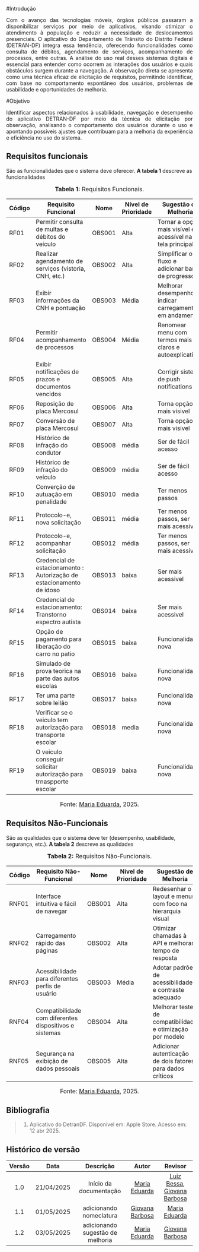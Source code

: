 #Introdução
<p align="justify">
Com o avanço das tecnologias móveis, órgãos públicos passaram a disponibilizar serviços por meio de aplicativos, visando otimizar o atendimento à população e reduzir a necessidade de deslocamentos presenciais. O aplicativo do Departamento de Trânsito do Distrito Federal (DETRAN-DF) integra essa tendência, oferecendo funcionalidades como consulta de débitos, agendamento de serviços, acompanhamento de processos, entre outras. A análise do uso real desses sistemas digitais é essencial para entender como ocorrem as interações dos usuários e quais obstáculos surgem durante a navegação. A observação direta se apresenta como uma técnica eficaz de elicitação de requisitos, permitindo identificar, com base no comportamento espontâneo dos usuários, problemas de usabilidade e oportunidades de melhoria.
</p>

#Objetivo
<p align="justify">
Identificar aspectos relacionados à usabilidade, navegação e desempenho do aplicativo DETRAN-DF por meio da técnica de elicitação por observação, analisando o comportamento dos usuários durante o uso e apontando possíveis ajustes que contribuam para a melhoria da experiência e eficiência no uso do sistema.
</p>


## Requisitos funcionais

São as funcionalidades que o sistema deve oferecer.
**A tabela 1** descreve as funcionalidades

<font size="3"><p style="text-align: center">**Tabela 1:** Requisitos Funcionais.</p></font>

| Código | Requisito Funcional                                              | Nome | Nível de Prioridade | Sugestão de Melhoria |
|--------|------------------------------------------------------------------|---------------------------|----------------------|-----------------------|
| RF01   | Permitir consulta de multas e débitos do veículo                |       OBS001                        | Alta                 |   Tornar a opção mais visível e acessível na tela principal                    |
| RF02   | Realizar agendamento de serviços (vistoria, CNH, etc.)         |        OBS002                       | Alta                 |            Simplificar o fluxo e adicionar barra de progresso           |
| RF03   | Exibir informações da CNH e pontuação                           |       OBS003                        | Média                |          Melhorar desempenho e indicar carregamento em andamento             |
| RF04   | Permitir acompanhamento de processos                            |       OBS004                        | Média                |          	Renomear menu com termos mais claros e autoexplicativos             |
| RF05   | Exibir notificações de prazos e documentos vencidos            |       OBS005                       | Alta                 |       Corrigir sistema de push notifications                |
| RF06  | Reposição de placa Mercosul          |       OBS006                       | Alta                 |    Torna opção mais visivel     |
| RF07  | Conversão de placa Mercosul          |       OBS007                       | Alta                 |    Torna opção mais visivel     |
|RF08|Histórico de infração do condutor|OBS008|média| Ser de fácil acesso|
|RF09|Histórico de infração do veículo|OBS009|média|Ser de fácil acesso|
|RF10|Converção de autuação em penalidade|OBS010|média| Ter menos passos|
|RF11|Protocolo-e, nova solicitação|OBS011|média|Ter menos passos, ser mais acessivel|
|RF12|Protocolo-e, acompanhar solicitação|OBS012|média| Ter menos passos, ser mais acessivel|
|RF13|Credencial de estacionamento : Autorização de estacionamento de idoso|OBS013| baixa|Ser mais acessivel |
|RF14|Credencial de estacionamento: Transtorno espectro autista|OBS014|baixa|Ser mais acessivel |
|RF15|Opção de pagamento para liberação do carro no patio|OBS015|baixa| Funcionalidade nova|
|RF16|Simulado de prova teorica na parte das autos escolas|OBS016|baixa|Funcionalidade nova|
|RF17|Ter uma parte sobre leilão|OBS017| baixa| Funcionalidade nova|
|RF18|Verificar se o veiculo tem autorização para transporte escolar|OBS018|media|Funcionalidade nova|
|RF19|O veiculo conseguir solicitar autorização para trnaspporte escolar|OBS019|baixa|Funcionalidade nova|

<font size="3"><p style="text-align: center">Fonte: [Maria Eduarda](https://github.com/maaduh), 2025.</p></font>



## Requisitos Não-Funcionais

São as qualidades que o sistema deve ter (desempenho, usabilidade, segurança, etc.).
**A tabela 2** descreve as qualidades

<font size="3"><p style="text-align: center">**Tabela 2:** Requisitos Não-Funcionais.</p></font>

| Código | Requisito Não-Funcional                                         |Nome | Nível de Prioridade | Sugestão de Melhoria |
|--------|------------------------------------------------------------------|---------------------------|----------------------|-----------------------|
| RNF01  | Interface intuitiva e fácil de navegar                          |          OBS001                 | Alta                 |    Redesenhar o layout e menus com foco na hierarquia visual                   |
| RNF02  | Carregamento rápido das páginas                                 |         OBS002                  | Alta                 |                 Otimizar chamadas à API e melhorar tempo de resposta      |
| RNF03  | Acessibilidade para diferentes perfis de usuário                |        OBS003                   | Média                |              Adotar padrões de acessibilidade e contraste adequado         |
| RNF04  | Compatibilidade com diferentes dispositivos e sistemas          |        OBS004                   | Alta                 |               Melhorar testes de compatibilidade e otimização por modelo        |
| RNF05  | Segurança na exibição de dados pessoais                         |         OBS005                  | Alta                 |                	Adicionar autenticação de dois fatores para dados críticos       |

<font size="3"><p style="text-align: center">Fonte: [Maria Eduarda](https://github.com/maaduh), 2025.</p></font>



## Bibliografia

> 1. Aplicativo do DetranDF. Disponível em: Apple Store. Acesso em: 12 abr 2025.

## Histórico de versão

| Versão |    Data    |       Descrição        |                     Autor                      |                  Revisor                   |
| :----: | :--------: | :--------------------: | :--------------------------------------------: | :----------------------------------------: |
|  1.0   | 21/04/2025 | Início da documentação | [Maria Eduarda](https://github.com/maaduh)     |[Luiz Bessa](https://github.com/lfelipebessa), [Giovana Barbosa](https://github.com/gio221) |
|  1.1   | 01/05/2025 | adicionando nomeclatura | [Giovana Barbosa](https://github.com/gio221) | [Maria Eduarda](https://github.com/maaduh)  |
|  1.2   | 03/05/2025 | adicionando sugestão de melhoria | [Maria Eduarda](https://github.com/maaduh)     | [Giovana Barbosa ](https://github.com/gio221) |

